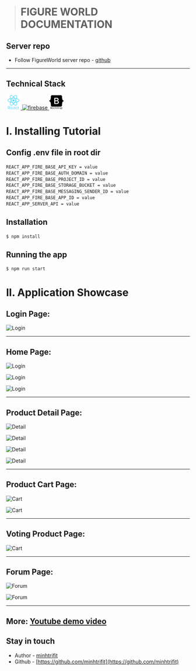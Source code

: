 > # FIGURE WORLD DOCUMENTATION

## Server repo

- Follow FigureWorld server repo - [github](https://github.com/minhtrifit/pern-figure-world-server)

***

## Technical Stack

<p align="left"> <a href="https://reactjs.org/" target="_blank" rel="noreferrer"> <img src="https://raw.githubusercontent.com/devicons/devicon/master/icons/react/react-original-wordmark.svg" alt="react" width="40" height="40"/> <a href="https://firebase.google.com/" target="_blank" rel="noreferrer"> <img src="https://www.vectorlogo.zone/logos/firebase/firebase-icon.svg" alt="firebase" width="40" height="40"/> </a> <a href="https://getbootstrap.com" target="_blank" rel="noreferrer"> <img src="https://raw.githubusercontent.com/devicons/devicon/master/icons/bootstrap/bootstrap-plain-wordmark.svg" alt="bootstrap" width="40" height="40"/> </a> </p>

# I. Installing Tutorial

## Config .env file in root dir

```bash
REACT_APP_FIRE_BASE_API_KEY = value
REACT_APP_FIRE_BASE_AUTH_DOMAIN = value
REACT_APP_FIRE_BASE_PROJECT_ID = value
REACT_APP_FIRE_BASE_STORAGE_BUCKET = value
REACT_APP_FIRE_BASE_MESSAGING_SENDER_ID = value
REACT_APP_FIRE_BASE_APP_ID = value
REACT_APP_SERVER_API = value
```

## Installation

```bash
$ npm install
```

## Running the app

```bash
$ npm run start
```

# II. Application Showcase

## Login Page:

![Login](https://res.cloudinary.com/dn2h31tcb/image/upload/v1696662519/Figure%20Word/showcase/login_i5zeb1.png)

***

## Home Page:

![Login](https://res.cloudinary.com/dn2h31tcb/image/upload/v1696662542/Figure%20Word/showcase/home_wft73y.png)

![Login](https://res.cloudinary.com/dn2h31tcb/image/upload/v1696662540/Figure%20Word/showcase/home2_dfrjgz.png)

![Login](https://res.cloudinary.com/dn2h31tcb/image/upload/v1696662527/Figure%20Word/showcase/home4_vix55b.png)

***

## Product Detail Page:

![Detail](https://res.cloudinary.com/dn2h31tcb/image/upload/v1696662520/Figure%20Word/showcase/detail_txsak0.png)

![Detail](https://res.cloudinary.com/dn2h31tcb/image/upload/v1696662521/Figure%20Word/showcase/detail3_zk5qhh.png)

![Detail](https://res.cloudinary.com/dn2h31tcb/image/upload/v1696662520/Figure%20Word/showcase/detail2_ducmoi.png)

![Detail](https://res.cloudinary.com/dn2h31tcb/image/upload/v1696662540/Figure%20Word/showcase/detail5_svrxmj.png)

***

## Product Cart Page:

![Cart](https://res.cloudinary.com/dn2h31tcb/image/upload/v1696662519/Figure%20Word/showcase/cart_wxehg6.png)

![Cart](https://res.cloudinary.com/dn2h31tcb/image/upload/v1696662519/Figure%20Word/showcase/cart2_bwth71.png)

***

## Voting Product Page:

![Cart](https://res.cloudinary.com/dn2h31tcb/image/upload/v1696662520/Figure%20Word/showcase/vote_jn8rhp.png)

***

## Forum Page:

![Forum](https://res.cloudinary.com/dn2h31tcb/image/upload/v1696662540/Figure%20Word/showcase/forum_euqhrb.png)

![Forum](https://res.cloudinary.com/dn2h31tcb/image/upload/v1696662540/Figure%20Word/showcase/forum2_exlbkw.png)

***

## More: [Youtube demo video](https://www.youtube.com/watch?v=7dAkC-3clqM)

## Stay in touch

- Author - [minhtrifit](https://github.com/minhtrifit)
- Github - [https://github.com/minhtrifit](https://github.com/minhtrifit)
